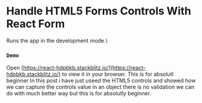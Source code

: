 # Handle HTML5 Forms Controls With React Form
Runs the app in the development mode.\
### `Demo`
Open [https://react-hdpbkb.stackblitz.io/](https://react-hdpbkb.stackblitz.io/) to view it in your browser.
This is for absolutl beginner In this post i have just useed the HTML5 controls and showed how we can capture the 
controls value in an object there is no validation we can do with much better way but this is for absolutly beginner.
